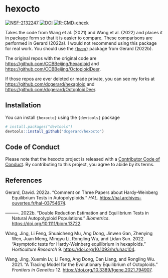 
<!-- README.md is generated from README.Rmd. Please edit that file -->

# hexocto

<!-- badges: start -->

[![NSF-2132247](https://img.shields.io/badge/NSF-2132247-blue.svg)](https://nsf.gov/awardsearch/showAward?AWD_ID=2132247)
[![DOI](https://zenodo.org/badge/DOI/10.5281/zenodo.7019230.svg)](https://doi.org/10.5281/zenodo.7019230)
[![R-CMD-check](https://github.com/dcgerard/hexocto/actions/workflows/R-CMD-check.yaml/badge.svg)](https://github.com/dcgerard/hexocto/actions/workflows/R-CMD-check.yaml)
<!-- badges: end -->

Takes the code from Wang et al. (2021) and Wang et al. (2022) and places
it in package form so that it is easier to compare. These comparisons
are performed in Gerard (2022a). I would not recommend using this
package for real work. You should use the
[`{hwep}`](https://cran.r-project.org/package=hwep) package from Gerard
(2022b).

The original repos with the original code are
<https://github.com/CCBBeijing/hexaploid> and
<https://github.com/CCBBeijing/OctoploidDeer>.

If those repos are ever deleted or made private, you can see my forks at
<https://github.com/dcgerard/hexaploid> and
<https://github.com/dcgerard/OctoploidDeer>.

## Installation

You can install `{hexocto}` using the `{devtools}` package

``` r
# install.packages("devtools")
devtools::install_github("dcgerard/hexocto")
```

## Code of Conduct

Please note that the hexocto project is released with a [Contributor
Code of
Conduct](https://contributor-covenant.org/version/2/1/CODE_OF_CONDUCT.html).
By contributing to this project, you agree to abide by its terms.

## References

<div id="refs" class="references csl-bib-body hanging-indent">

<div id="ref-gerard2022comment" class="csl-entry">

Gerard, David. 2022a. “Comment on Three Papers about Hardy-Weinberg
Equilibrium Tests in Autopolyploids.” *HAL*.
<https://hal.archives-ouvertes.fr/hal-03754674>.

</div>

<div id="ref-gerard2022double" class="csl-entry">

———. 2022b. “Double Reduction Estimation and Equilibrium Tests in
Natural Autopolyploid Populations.” *Biometrics*.
<https://doi.org/10.1111/biom.13722>.

</div>

<div id="ref-wang2022asymptotic" class="csl-entry">

Wang, Jing, Li Feng, Shuaicheng Mu, Ang Dong, Jinwen Gan, Zhenying Wen,
Juan Meng, Mingyu Li, Rongling Wu, and Lidan Sun. 2022. “<span
class="nocase">Asymptotic tests for Hardy-Weinberg equilibrium in
hexaploids</span>.” *Horticulture Research* 9.
<https://doi.org/10.1093/hr/uhac104>.

</div>

<div id="ref-wang2021tracing" class="csl-entry">

Wang, Jing, Xuemin Lv, Li Feng, Ang Dong, Dan Liang, and Rongling Wu.
2021. “A Tracing Model for the Evolutionary Equilibrium of Octoploids.”
*Frontiers in Genetics* 12. <https://doi.org/10.3389/fgene.2021.794907>.

</div>

</div>
